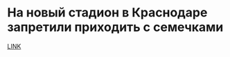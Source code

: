 # На новый стадион в Краснодаре запретили приходить с семечками



[LINK](https://varlamov.ru/2005543.html)
